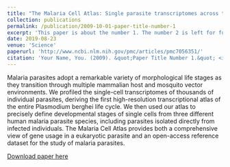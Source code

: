 ```yaml
---
title: "The Malaria Cell Atlas: Single parasite transcriptomes across the complete Plasmodium life cycle"
collection: publications
permalink: /publication/2009-10-01-paper-title-number-1
excerpt: 'This paper is about the number 1. The number 2 is left for future work.'
date: 2019-08-23
venue: 'Science'
paperurl: 'http://www.ncbi.nlm.nih.gov/pmc/articles/pmc7056351/'
citation: 'Your Name, You. (2009). &quot;Paper Title Number 1.&quot; <i>Journal 1</i>. 1(1).'
---
```

Malaria parasites adopt a remarkable variety of morphological life stages as they transition through multiple mammalian host and mosquito vector environments. We profiled the single-cell transcriptomes of thousands of individual parasites, deriving the first high-resolution transcriptional atlas of the entire Plasmodium berghei life cycle. We then used our atlas to precisely define developmental stages of single cells from three different human malaria parasite species, including parasites isolated directly from infected individuals. The Malaria Cell Atlas provides both a comprehensive view of gene usage in a eukaryotic parasite and an open-access reference dataset for the study of malaria parasites.

[Download paper here](http://www.ncbi.nlm.nih.gov/pmc/articles/pmc7056351/)
